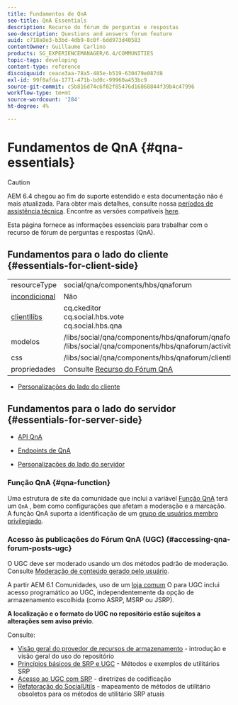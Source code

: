 ```yaml
---
title: Fundamentos de QnA
seo-title: QnA Essentials
description: Recurso do fórum de perguntas e respostas
seo-description: Questions and answers forum feature
uuid: c718a8e3-b3bd-4db9-8c0f-6dd973d40583
contentOwner: Guillaume Carlino
products: SG_EXPERIENCEMANAGER/6.4/COMMUNITIES
topic-tags: developing
content-type: reference
discoiquuid: ceace3aa-78a5-485e-b519-630479e087d8
exl-id: 99f8afda-1771-471b-bd0c-99960a453bc9
source-git-commit: c5b816d74c6f02f85476d16868844f39b4c47996
workflow-type: tm+mt
source-wordcount: '284'
ht-degree: 4%

---
```


# Fundamentos de QnA {#qna-essentials}

>[!CAUTION]
>
>AEM 6.4 chegou ao fim do suporte estendido e esta documentação não é mais atualizada. Para obter mais detalhes, consulte nossa [períodos de assistência técnica](https://helpx.adobe.com/br/support/programs/eol-matrix.html). Encontre as versões compatíveis [here](https://experienceleague.adobe.com/docs/).

Esta página fornece as informações essenciais para trabalhar com o recurso de fórum de perguntas e respostas (QnA).

## Fundamentos para o lado do cliente {#essentials-for-client-side}

<table> 
 <tbody>
  <tr>
   <td> resourceType</td> 
   <td>social/qna/components/hbs/qnaforum</td> 
  </tr>
  <tr>
   <td> <a href="scf.md#add-or-include-a-communities-component">incondicional</a></td> 
   <td>Não</td> 
  </tr>
  <tr>
   <td> <a href="clientlibs.md">clientllibs</a></td> 
   <td>cq.ckeditor<br /> cq.social.hbs.vote<br /> cq.social.hbs.qna</td> 
  </tr>
  <tr>
   <td> modelos</td> 
   <td> /libs/social/qna/components/hbs/qnaforum/qnaforum.hbs<br /> /libs/social/qna/components/hbs/qnaforum/activity-title.hbs</td> 
  </tr>
  <tr>
   <td> css</td> 
   <td> /libs/social/qna/components/hbs/qnaforum/clientlibs/qnaforum.css</td> 
  </tr>
  <tr>
   <td> propriedades</td> 
   <td>Consulte <a href="working-with-qna.md">Recurso do Fórum QnA</a></td> 
  </tr>
 </tbody>
</table>

* [Personalizações do lado do cliente](client-customize.md)

## Fundamentos para o lado do servidor {#essentials-for-server-side}

* [API QnA](https://helpx.adobe.com/experience-manager/6-4/sites/developing/using/reference-materials/javadoc/com/adobe/cq/social/qna/client/api/package-summary.html)

* [Endpoints de QnA](https://helpx.adobe.com/experience-manager/6-4/sites/developing/using/reference-materials/javadoc/com/adobe/cq/social/qna/client/endpoints/package-summary.html)

* [Personalizações do lado do servidor](server-customize.md)

### Função QnA {#qna-function}

Uma estrutura de site da comunidade que inclui a variável [Função QnA](functions.md#qna-function) terá um `QnA` , bem como configurações que afetam a moderação e a marcação. A função QnA suporta a identificação de um [grupo de usuários membro privilegiado](users.md#privileged-members-group).

### Acesso às publicações do Fórum QnA (UGC) {#accessing-qna-forum-posts-ugc}

O UGC deve ser moderado usando um dos métodos padrão de moderação.\
Consulte [Moderação de conteúdo gerado pelo usuário](moderate-ugc.md).

A partir AEM 6.1 Comunidades, uso de um [loja comum](working-with-srp.md) O para UGC inclui acesso programático ao UGC, independentemente da opção de armazenamento escolhida (como ASRP, MSRP ou JSRP).

**A localização e o formato do UGC no repositório estão sujeitos a alterações sem aviso prévio**.

Consulte:

* [Visão geral do provedor de recursos de armazenamento](srp.md) - introdução e visão geral do uso do repositório
* [Princípios básicos de SRP e UGC](srp-and-ugc.md) - Métodos e exemplos de utilitários SRP
* [Acesso ao UGC com SRP](accessing-ugc-with-srp.md) - diretrizes de codificação
* [Refatoração do SocialUtils](socialutils.md) - mapeamento de métodos de utilitário obsoletos para os métodos de utilitário SRP atuais
